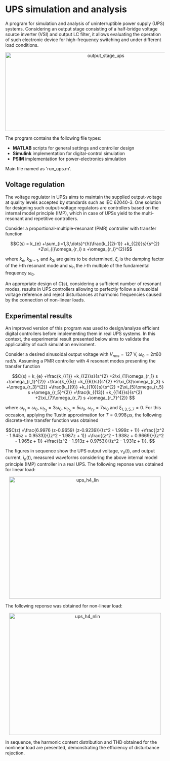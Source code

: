 # UPS simulation and analysis

A program for simulation and analysis of uninterruptible power supply (UPS) systems. Considering an output stage consisting of a half-bridge voltage source inverter (VSI) and output LC filter, it allows evaluating the operation of such electronic device for high-frequency switching and under different load conditions.

<div align="center">
<img width="620" height="248" alt="output_stage_ups" src="https://github.com/user-attachments/assets/a1fe8c03-079d-476c-b0bf-8c1114b15f5c"/>
</div>

The program contains the following file types:
- **MATLAB** scripts for general settings and controller design
- **Simulink** implementation for digital-control simulation
- **PSIM** implementation for power-electronics simulation

Main file named as 'run_ups.m'.

## Voltage regulation

The voltage regulator in UPSs aims to maintain the supplied output-voltage at quality levels accepted by standards such as IEC 62040-3. One solution for designing such output-voltage regulators are controllers based on the internal model principle (IMP), which in case of UPSs yield to the multi-resonant and repetitive controllers.

Consider a proportional-multiple-resonant (PMR) controller with transfer function

$$C(s) = k_{e} +\sum_{i=1,3,\dots}^{h}\frac{k_{{2i-1}} +k_{{2i}}s}{s^{2} +2\xi_{i}\omega_{r_i} s +\omega_{r_i}^{2}}$$

where $k_{e}$, $k_{{2i-1}}$, and $k_{{2i}}$ are gains to be determined, $\xi_{i}$ is the damping factor of the $i$-th resonant mode and $\omega_{r_i}$ the $i$-th multiple of the fundamental frequency $\omega_0$.

An appropriate design of $C(s)$, considering a sufficient number of resonant modes, results in UPS controllers allowing to perfectly follow a sinusoidal voltage reference and reject disturbances at harmonic frequencies caused by the connection of non-linear loads.

## Experimental results

An improved version of this program was used to design/analyze efficient digital controllers before implementing them in real UPS systems. In this context, the experimental result presented below aims to validate the applicability of such simulation enviroment.

Consider a desired sinusoidal output voltage with $V_{rms} = 127$ V, $\omega_0 = 2\pi 60$ rad/s. Assuming a PMR controller with 4 resonant modes presenting the transfer function

$$C(s) = k_{e} +\frac{k_{{1}} +k_{{2}}s}{s^{2} +2\xi_{1}\omega_{r_1} s +\omega_{r_1}^{2}} +\frac{k_{{5}} +k_{{6}}s}{s^{2} +2\xi_{3}\omega_{r_3} s +\omega_{r_3}^{2}} +\frac{k_{{9}} +k_{{10}}s}{s^{2} +2\xi_{5}\omega_{r_5} s +\omega_{r_5}^{2}} +\frac{k_{{13}} +k_{{14}}s}{s^{2} +2\xi_{7}\omega_{r_7} s +\omega_{r_7}^{2}}
$$

where $\omega_{r_1} = \omega_0$, $\omega_{r_3} = 3\omega_0$, $\omega_{r_5} = 5\omega_0$, $\omega_{r_7} = 7\omega_0$ and $\xi_{1,3,5,7} = 0$. For this occasion, applying the Tustin approximation for $T = 0.998\, \mu s$, the following discrete-time transfer function was obtained

$$C(z)
=\frac{6.9976 (z-0.9659) (z-0.9239)}{(z^2 - 1.999z + 1)}
+\frac{(z^2 - 1.945z + 0.9533)}{(z^2 - 1.987z + 1)}
+\frac{(z^2 - 1.938z + 0.9669)}{(z^2 - 1.965z + 1)}
+\frac{(z^2 - 1.913z + 0.9753)}{(z^2 - 1.931z + 1)}.
$$


The figures in sequence show the UPS output voltage, $v_o(t)$, and output current, $i_o(t)$, measured waveforms considering the above internal model principle (IMP) controller in a real UPS. The following reponse was obtained for linear load:

<div align="center">
<img width="480" height="384" alt="ups_h4_lin" src="https://github.com/user-attachments/assets/7ac7fb53-5727-496b-afc3-b964aec5bdd8"/>
</div>

The following reponse was obtained for non-linear load:
<div align="center">
<img width="480" height="384" alt="ups_h4_nlin" src="https://github.com/user-attachments/assets/3c69d625-a854-43f9-887c-3efc26e1bac3"/>
</div>

In sequence, the harmonic content distribution and THD obtained for the nonlinear load are presented, demonstrating the efficiency of disturbance rejection.
